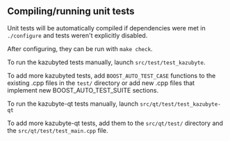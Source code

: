 Compiling/running unit tests
------------------------------------

Unit tests will be automatically compiled if dependencies were met in `./configure`
and tests weren't explicitly disabled.

After configuring, they can be run with `make check`.

To run the kazubyted tests manually, launch `src/test/test_kazubyte`.

To add more kazubyted tests, add `BOOST_AUTO_TEST_CASE` functions to the existing
.cpp files in the `test/` directory or add new .cpp files that
implement new BOOST_AUTO_TEST_SUITE sections.

To run the kazubyte-qt tests manually, launch `src/qt/test/test_kazubyte-qt`

To add more kazubyte-qt tests, add them to the `src/qt/test/` directory and
the `src/qt/test/test_main.cpp` file.
